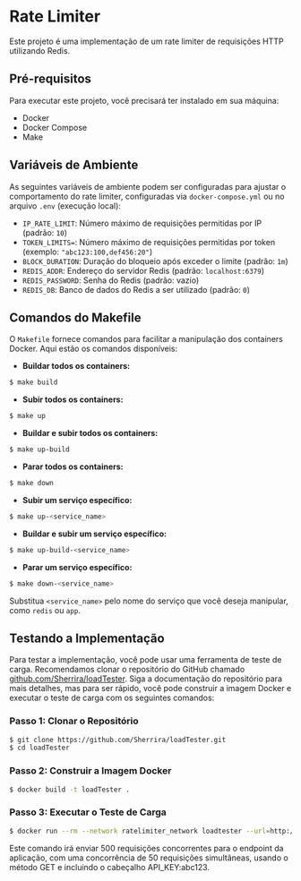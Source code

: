 # Rate Limiter

Este projeto é uma implementação de um rate limiter de requisições HTTP utilizando Redis.

## Pré-requisitos

Para executar este projeto, você precisará ter instalado em sua máquina:

- Docker
- Docker Compose
- Make

## Variáveis de Ambiente

As seguintes variáveis de ambiente podem ser configuradas para ajustar o comportamento do rate limiter, configuradas via `docker-compose.yml` ou no arquivo `.env` (execução local):

- `IP_RATE_LIMIT`: Número máximo de requisições permitidas por IP (padrão: `10`)
- `TOKEN_LIMITS=`: Número máximo de requisições permitidas por token (exemplo: `"abc123:100,def456:20"`)
- `BLOCK_DURATION`: Duração do bloqueio após exceder o limite (padrão: `1m`)
- `REDIS_ADDR`: Endereço do servidor Redis (padrão: `localhost:6379`)
- `REDIS_PASSWORD`: Senha do Redis (padrão: vazio)
- `REDIS_DB`: Banco de dados do Redis a ser utilizado (padrão: `0`)

## Comandos do Makefile

O `Makefile` fornece comandos para facilitar a manipulação dos containers Docker. Aqui estão os comandos disponíveis:

- **Buildar todos os containers:**
```sh
$ make build
```

- **Subir todos os containers:**
```sh
$ make up
```

- **Buildar e subir todos os containers:**
```sh
$ make up-build
```

- **Parar todos os containers:**
```sh
$ make down
```

- **Subir um serviço específico:**
```sh
$ make up-<service_name>
```

- **Buildar e subir um serviço específico:**
```sh
$ make up-build-<service_name>
```

- **Parar um serviço específico:**
```sh
$ make down-<service_name>
```

Substitua `<service_name>` pelo nome do serviço que você deseja manipular, como `redis` ou `app`.

## Testando a Implementação

Para testar a implementação, você pode usar uma ferramenta de teste de carga. Recomendamos clonar o repositório do GitHub chamado [github.com/Sherrira/loadTester](https://github.com/Sherrira/loadTester). Siga a documentação do repositório para mais detalhes, mas para ser rápido, você pode construir a imagem Docker e executar o teste de carga com os seguintes comandos:

### Passo 1: Clonar o Repositório
```sh
$ git clone https://github.com/Sherrira/loadTester.git
$ cd loadTester
```

### Passo 2: Construir a Imagem Docker
```sh
$ docker build -t loadTester .
```

### Passo 3: Executar o Teste de Carga
```sh
$ docker run --rm --network ratelimiter_network loadtester --url=http://app:8080 --requests=500 --concurrency=50 --method=GET --headers="API_KEY:abc123"
```

Este comando irá enviar 500 requisições concorrentes para o endpoint da aplicação, com uma concorrência de 50 requisições simultâneas, usando o método GET e incluindo o cabeçalho API_KEY:abc123.


